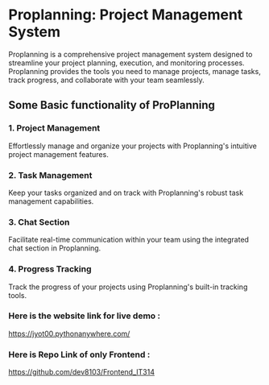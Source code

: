 # Proplanning: Project Management System

Proplanning is a comprehensive project management system designed to streamline your project planning, execution, and monitoring processes. Proplanning provides the tools you need to manage projects, manage tasks, track progress, and collaborate with your team seamlessly.

## Some Basic functionality of ProPlanning
### 1. Project Management

Effortlessly manage and organize your projects with Proplanning's intuitive project management features.

### 2. Task Management

Keep your tasks organized and on track with Proplanning's robust task management capabilities.

### 3. Chat Section

Facilitate real-time communication within your team using the integrated chat section in Proplanning.

### 4. Progress Tracking

Track the progress of your projects using Proplanning's built-in tracking tools.

### Here is the website link for live demo : 
https://jyot00.pythonanywhere.com/

### Here is Repo Link of only Frontend :
https://github.com/dev8103/Frontend_IT314

